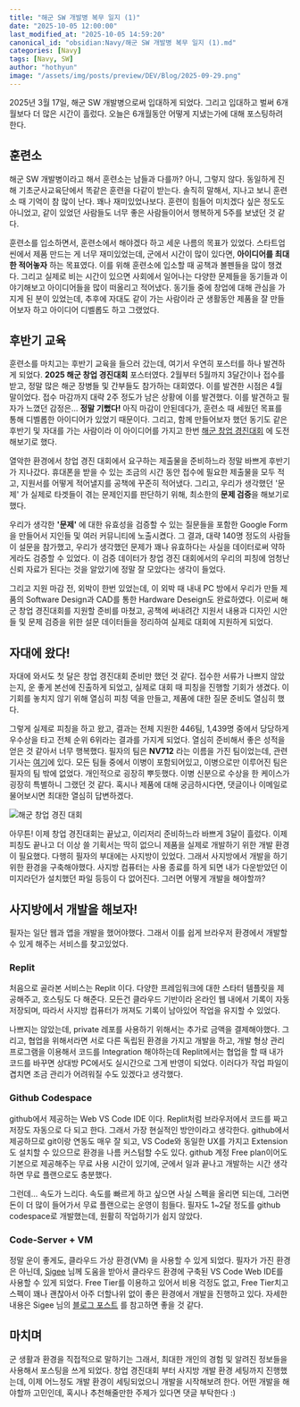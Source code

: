 ```yaml
---
title: "해군 SW 개발병 복무 일지 (1)"
date: "2025-10-05 12:00:00"
last_modified_at: "2025-10-05 14:59:20"
canonical_id: "obsidian:Navy/해군 SW 개발병 복무 일지 (1).md"
categories: [Navy]
tags: [Navy, SW]
author: "hothyun"
image: "/assets/img/posts/preview/DEV/Blog/2025-09-29.png"
---
```



2025년 3월 17일, 해군 SW 개발병으로써 입대하게 되었다. 그리고 입대하고 벌써 6개월보다 더 많은 시간이 흘렀다. 오늘은 6개월동안 어떻게 지냈는가에 대해 포스팅하려 한다.

## 훈련소

해군 SW 개발병이라고 해서 훈련소는 남들과 다를까? 아니, 그렇지 않다. 동일하게 진해 기초군사교육단에서 똑같은 훈련을 다같이 받는다. 솔직히 말해서, 지나고 보니 훈련소 때 기억이 참 많이 난다. 꽤나 재미있었나보다. 훈련이 힘들어 미치겠다 싶은 정도도 아니었고, 같이 있었던 사람들도 너무 좋은 사람들이어서 행복하게 5주를 보냈던 것 같다.

훈련소를 입소하면서, 훈련소에서 해야겠다 하고 세운 나름의 목표가 있었다. 스타트업 씬에서 제품 만드는 게 너무 재미있었는데, 군에서 시간이 많이 있다면, **아이디어를 최대한 적어놓자** 하는 목표였다. 이를 위해 훈련소에 입소할 때 공책과 볼펜들을 많이 챙겼다. 그리고 실제로 비는 시간이 있으면 사회에서 일어나는 다양한 문제들을 동기들과 이야기해보고 아이디어들을 많이 떠올리고 적어냈다. 동기들 중에 창업에 대해 관심을 가지게 된 분이 있었는데, 추후에 자대도 같이 가는 사람이라 군 생활동안 제품을 잘 만들어보자 하고 아이디어 디벨롭도 하고 그랬었다.

## 후반기 교육

훈련소를 마치고는 후반기 교육을 들으러 갔는데, 여기서 우연히 포스터를 하나 발견하게 되었다. **2025 해군 창업 경진대회** 포스터였다. 2월부터 5월까지 3달간이나 접수를 받고, 정말 많은 해군 장병들 및 간부들도 참가하는 대회였다. 이를 발견한 시점은 4월 말이었다. 접수 마감까지 대략 2주 정도가 남은 상황에 이를 발견했다. 이를 발견하고 필자가 느꼈던 감정은... **정말 기뻤다!** 아직 마감이 안된데다가, 훈련소 때 세웠던 목표를 통해 디벨롭한 아이디어가 있었기 때문이다. 그리고, 함께 만들어보자 했던 동기도 같은 후반기 및 자대를 가는 사람이라 이 아이디어를 가지고 한번 [해군 창업 경진대회](https://www.navy-startup.co.kr/) 에 도전해보기로 했다.

열악한 환경에서 창업 경진 대회에서 요구하는 제출물을 준비하느라 정말 바쁘게 후반기가 지나갔다. 휴대폰을 받을 수 있는 조금의 시간 동안 접수에 필요한 제출물을 모두 적고, 지원서를 어떻게 적어낼지를 공책에 꾸준히 적어냈다. 그리고, 우리가 생각했던 '문제' 가 실제로 타겟들이 겪는 문제인지를 판단하기 위해, 최소한의 **문제 검증**을 해보기로 했다.

우리가 생각한 **'문제'** 에 대한 유효성을 검증할 수 있는 질문들을 포함한 Google Form을 만들어서 지인들 및 여러 커뮤니티에 노출시켰다. 그 결과, 대략 140명 정도의 사람들이 설문을 참가했고, 우리가 생각했던 문제가 꽤나 유효하다는 사실을 데이터로써 약하게라도 검증할 수 있었다. 이 검증 데이터가 창업 경진 대회에서의 우리의 피칭에 엄청난 신뢰 자료가 된다는 것을 알았기에 정말 잘 모았다는 생각이 들었다.

그리고 지원 마감 전, 외박이 한번 있었는데, 이 외박 때 내내 PC 방에서 우리가 만들 제품의 Software Design과 CAD를 통한 Hardware Deseign도 완료하였다. 이로써 해군 창업 경진대회를 지원할 준비를 마쳤고, 공책에 써내려간 지원서 내용과 디자인 시안들 및 문제 검증을 위한 설문 데이터들을 정리하여 실제로 대회에 지원하게 되었다.

## 자대에 왔다!

자대에 와서도 첫 달은 창업 경진대회 준비만 했던 것 같다. 접수한 서류가 나쁘지 않았는지, 운 좋게 본선에 진출하게 되었고, 실제로 대회 때 피칭을 진행할 기회가 생겼다. 이 기회를 놓치지 않기 위해 열심히 피칭 덱을 만들고, 제품에 대한 질문 준비도 열심히 했다.

그렇게 실제로 피칭을 하고 왔고, 결과는 전체 지원한 446팀, 1,439명 중에서 당당하게 우수상을 타고 전체 순위 6위라는 결과를 가지게 되었다. 열심히 준비해서 좋은 성적을 얻은 것 같아서 너무 행복했다. 필자의 팀은 **NV712** 라는 이름을 가진 팀이었는데, 관련 기사는 [여기](https://www.timenews.co.kr/web/news/article/1499063)에 있다. 모든 팀들 중에서 이병이 포함되어있고, 이병으로만 이루어진 팀은 필자의 팀 밖에 없었다. 개인적으로 굉장히 뿌듯했다. 이병 신분으로 수상을 한 케이스가 굉장히 특별하니 그랬던 것 같다. 혹시나 제품에 대해 궁금하시다면, 댓글이나 이메일로 물어보시면 최대한 열심히 답변하겠다.

![해군 창업 경진 대회](images/2025-10-05-1.jpg)

아무튼! 이제 창업 경진대회는 끝났고, 이리저리 준비하느라 바쁘게 3달이 흘렀다. 이제 피칭도 끝나고 더 이상 쓸 기획서는 딱히 없으니 제품을 실제로 개발하기 위한 개발 환경이 필요했다. 다행히 필자의 부대에는 사지방이 있었다. 그래서 사지방에서 개발을 하기 위한 환경을 구축해야했다. 사지방 컴퓨터는 사용 종료를 하게 되면 내가 다운받았던 이미지라던가 설치했던 파일 등등이 다 없어진다. 그러면 어떻게 개발을 해야할까?

## 사지방에서 개발을 해보자!

필자는 일단 웹과 앱을 개발을 했어야했다. 그래서 이를 쉽게 브라우저 환경에서 개발할 수 있게 해주는 서비스를 찾고있었다.

### Replit

처음으로 골라본 서비스는 Replit 이다. 다양한 프레임워크에 대한 스타터 템플릿을 제공해주고, 호스팅도 다 해준다. 모든건 클라우드 기반이라 온라인 웹 내에서 기록이 자동 저장되며, 따라서 사지방 컴퓨터가 꺼져도 기록이 남아있어 작업을 유지할 수 있었다.

나쁘지는 않았는데, private 레포를 사용하기 위해서는 추가로 금액을 결제해야했다. 그리고, 협업을 위해서라면 서로 다른 독립된 환경을 가지고 개발을 하고, 개발 형상 관리 프로그램을 이용해서 코드를 Integration 해야하는데 Replit에서는 협업을 할 때 내가 코드를 바꾸면 상대방 PC에서도 실시간으로 그게 반영이 되었다. 이러다가 작업 파일이 겹치면 조금 관리가 어려워질 수도 있겠다고 생각했다.

### Github Codespace

github에서 제공하는 Web VS Code IDE 이다. Replit처럼 브라우저에서 코드를 짜고 저장도 자동으로 다 되고 한다. 그래서 가장 현실적인 방안이라고 생각한다. github에서 제공하므로 git이랑 연동도 매우 잘 되고, VS Code와 동일한 UX를 가지고 Extension도 설치할 수 있으므로 환경을 나름 커스텀할 수도 있다. github 계정 Free plan이어도 기본으로 제공해주는 무료 사용 시간이 있기에, 군에서 일과 끝나고 개발하는 시간 생각하면 무료 플랜으로도 충분했다.

그런데... 속도가 느리다. 속도를 빠르게 하고 싶으면 사실 스펙을 올리면 되는데, 그러면 돈이 더 많이 들어가서 무료 플랜으로는 운영이 힘들다. 필자도 1~2달 정도를 github codespace로 개발했는데, 원활히 작업하기가 쉽지 않았다.

### Code-Server + VM

정말 운이 좋게도, 클라우드 가상 환경(VM) 을 사용할 수 있게 되었다. 필자가 가진 환경은 아닌데, [Sigee](https://www.sigee.xyz/) 님께 도움을 받아서 클라우드 환경에 구축된 VS Code Web IDE를 사용할 수 있게 되었다. Free Tier를 이용하고 있어서 비용 걱정도 없고, Free Tier치고 스펙이 꽤나 괜찮아서 아주 더할나위 없이 좋은 환경에서 개발을 진행하고 있다. 자세한 내용은 Sigee 님의 [블로그 포스트](https://www.sigee.xyz/posts/01-navysurvive/) 를 참고하면 좋을 것 같다.

## 마치며

군 생활과 환경을 직접적으로 말하기는 그래서, 최대한 개인의 경험 및 알려진 정보들을 사용해서 포스팅을 쓰게 되었다. 창업 경진대회 부터 사지방 개발 환경 세팅까지 진행했는데, 이제 어느정도 개발 환경이 세팅되었으니 개발을 시작해보려 한다. 어떤 개발을 해야할까 고민인데, 혹시나 추천해줄만한 주제가 있다면 댓글 부탁한다 :)
